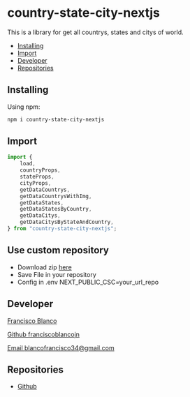 # country-state-city-nextjs

This is a library for get all countrys, states and citys of world.

-   [Installing](#installing)
-   [Import](#import)
-   [Developer](#developer)
-   [Repositories](#repositories)

## Installing

Using npm:

```bash
npm i country-state-city-nextjs
```

## Import

```javascript
import {
    load,
    countryProps,
    stateProps,
    cityProps,
    getDataCountrys,
    getDataCountrysWithImg,
    getDataStates,
    getDataStatesByCountry,
    getDataCitys,
    getDataCitysByStateAndCountry,
} from "country-state-city-nextjs";
```

## Use custom repository 
-   Download zip [here](https://download-directory.github.io/?url=https%3A%2F%2Fgithub.com%2Ffranciscoblancojn%2Fcountry-state-city-nextjs%2Ftree%2Fmaster%2Fjson)
-   Save File in your repository
-   Config in .env NEXT_PUBLIC_CSC=your_url_repo


## Developer

[Francisco Blanco](https://franciscoblanco.vercel.app/)

[Github franciscoblancojn](https://github.com/franciscoblancojn)

[Email blancofrancisco34@gmail.com](mailto:blancofrancisco34@gmail.com)

## Repositories

-   [Github](https://github.com/franciscoblancojn/country-state-city-nextjs)
